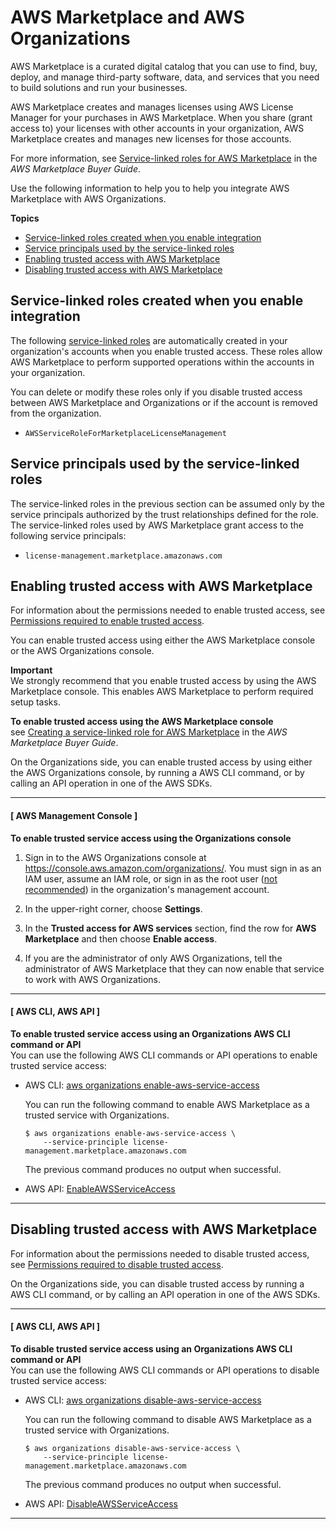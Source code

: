 # AWS Marketplace and AWS Organizations<a name="services-that-can-integrate-marketplace"></a>

AWS Marketplace is a curated digital catalog that you can use to find, buy, deploy, and manage third\-party software, data, and services that you need to build solutions and run your businesses\.

AWS Marketplace creates and manages licenses using AWS License Manager for your purchases in AWS Marketplace\. When you share \(grant access to\) your licenses with other accounts in your organization, AWS Marketplace creates and manages new licenses for those accounts\. 

For more information, see [Service\-linked roles for AWS Marketplace](https://docs.aws.amazon.com/marketplace/latest/buyerguide/buyer-using-service-linked-roles.html) in the *AWS Marketplace Buyer Guide*\.

Use the following information to help you to help you integrate AWS Marketplace with AWS Organizations\.

**Topics**
+ [Service\-linked roles created when you enable integration](#integrate-enable-slr-marketplace)
+ [Service principals used by the service\-linked roles](#integrate-enable-svcprin-marketplace)
+ [Enabling trusted access with AWS Marketplace](#integrate-enable-ta-marketplace)
+ [Disabling trusted access with AWS Marketplace](#integrate-disable-ta-marketplace)

## Service\-linked roles created when you enable integration<a name="integrate-enable-slr-marketplace"></a>

The following [service\-linked roles](https://docs.aws.amazon.com/IAM/latest/UserGuide/using-service-linked-roles.html) are automatically created in your organization's accounts when you enable trusted access\. These roles allow AWS Marketplace to perform supported operations within the accounts in your organization\.

You can delete or modify these roles only if you disable trusted access between AWS Marketplace and Organizations or if the account is removed from the organization\.
+ `AWSServiceRoleForMarketplaceLicenseManagement`

## Service principals used by the service\-linked roles<a name="integrate-enable-svcprin-marketplace"></a>

The service\-linked roles in the previous section can be assumed only by the service principals authorized by the trust relationships defined for the role\. The service\-linked roles used by AWS Marketplace grant access to the following service principals:
+ `license-management.marketplace.amazonaws.com`

## Enabling trusted access with AWS Marketplace<a name="integrate-enable-ta-marketplace"></a>

For information about the permissions needed to enable trusted access, see [Permissions required to enable trusted access](orgs_integrate_services.md#orgs_trusted_access_perms)\.

You can enable trusted access using either the AWS Marketplace console or the AWS Organizations console\.

**Important**  
We strongly recommend that you enable trusted access by using the AWS Marketplace console\. This enables AWS Marketplace to perform required setup tasks\.

**To enable trusted access using the AWS Marketplace console**  
see [Creating a service\-linked role for AWS Marketplace](https://docs.aws.amazon.com/marketplace/latest/buyerguide/buyer-using-service-linked-roles.html#buyer-creating-service-linked-role) in the *AWS Marketplace Buyer Guide*\.

On the Organizations side, you can enable trusted access by using either the AWS Organizations console, by running a AWS CLI command, or by calling an API operation in one of the AWS SDKs\.

------
#### [ AWS Management Console ]

**To enable trusted service access using the Organizations console**

1. Sign in to the AWS Organizations console at [https://console\.aws\.amazon\.com/organizations/](https://console.aws.amazon.com/organizations/)\. You must sign in as an IAM user, assume an IAM role, or sign in as the root user \([not recommended](https://docs.aws.amazon.com/IAM/latest/UserGuide/best-practices.html#lock-away-credentials)\) in the organization's management account\. 

1. In the upper\-right corner, choose **Settings**\.

1. In the **Trusted access for AWS services** section, find the row for **AWS Marketplace** and then choose **Enable access**\.

1. If you are the administrator of only AWS Organizations, tell the administrator of AWS Marketplace that they can now enable that service to work with AWS Organizations\.

------
#### [ AWS CLI, AWS API ]

**To enable trusted service access using an Organizations AWS CLI command or API**  
You can use the following AWS CLI commands or API operations to enable trusted service access:
+ AWS CLI: [aws organizations enable\-aws\-service\-access](https://docs.aws.amazon.com/cli/latest/reference/organizations/enable-aws-service-access.html)

  You can run the following command to enable AWS Marketplace as a trusted service with Organizations\.

  ```
  $ aws organizations enable-aws-service-access \ 
      --service-principle license-management.marketplace.amazonaws.com
  ```

  The previous command produces no output when successful\.
+ AWS API: [EnableAWSServiceAccess](https://docs.aws.amazon.com/organizations/latest/APIReference/API_EnableAWSServiceAccess.html)

------

## Disabling trusted access with AWS Marketplace<a name="integrate-disable-ta-marketplace"></a>

For information about the permissions needed to disable trusted access, see [Permissions required to disable trusted access](orgs_integrate_services.md#orgs_trusted_access_disable_perms)\.

On the Organizations side, you can disable trusted access by running a AWS CLI command, or by calling an API operation in one of the AWS SDKs\.

------
#### [ AWS CLI, AWS API ]

**To disable trusted service access using an Organizations AWS CLI command or API**  
You can use the following AWS CLI commands or API operations to disable trusted service access:
+ AWS CLI: [aws organizations disable\-aws\-service\-access](https://docs.aws.amazon.com/cli/latest/reference/organizations/disable-aws-service-access.html)

  You can run the following command to disable AWS Marketplace as a trusted service with Organizations\.

  ```
  $ aws organizations disable-aws-service-access \
      --service-principle license-management.marketplace.amazonaws.com
  ```

  The previous command produces no output when successful\.
+ AWS API: [DisableAWSServiceAccess](https://docs.aws.amazon.com/organizations/latest/APIReference/API_DisableAWSServiceAccess.html)

------